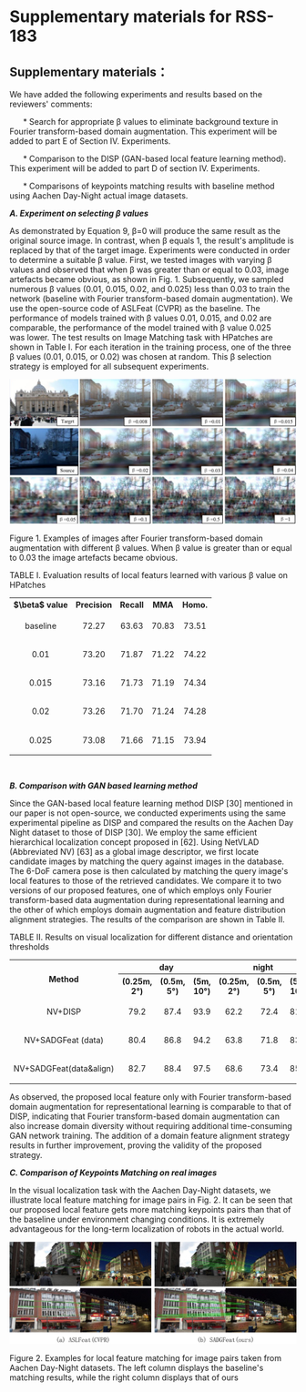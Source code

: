 # Supplementary materials for RSS-183
## Supplementary materials：
>
We have added the following experiments and results based on the reviewers' comments:<br/>
>
&nbsp;&nbsp;&nbsp;&nbsp;&nbsp; * Search for appropriate β values to eliminate background texture in Fourier transform-based domain augmentation. This experiment will be added to part E of Section Ⅳ. Experiments.<br/>
>
&nbsp;&nbsp;&nbsp;&nbsp;&nbsp; * Comparison to the DISP (GAN-based local feature learning method). This experiment will be added to part D of section Ⅳ. Experiments.<br/>
>
&nbsp;&nbsp;&nbsp;&nbsp;&nbsp;&nbsp;* Comparisons of keypoints matching results with baseline method using Aachen Day-Night actual image datasets. 

***A. Experiment on selecting β values***
>
As demonstrated by Equation 9, β=0 will produce the same result as the original source image. In contrast, when β equals 1, the result's amplitude is replaced by that of the target image. Experiments were conducted in order to determine a suitable β value. First, we tested images with varying β values and observed that when β was greater than or equal to 0.03, image artefacts became obvious, as shown in Fig. 1. Subsequently, we sampled numerous β values (0.01, 0.015, 0.02, and 0.025) less than 0.03 to train the network (baseline with Fourier transform-based domain augmentation). We use the open-source code of ASLFeat (CVPR) as the baseline. The performance of models trained with β values 0.01, 0.015, and 0.02 are comparable, the performance of the model trained with β value 0.025 was lower. The test results on Image Matching task with HPatches are shown in Table Ⅰ. For each iteration in the training process, one of the three β values (0.01, 0.015, or 0.02) was chosen at random. This β selection strategy is employed for all subsequent experiments.<br/>




![输入图片描述](https://github.com/Research000/RSS-183/blob/main/cut_2.JPG)<br/>

Figure 1. Examples of images after Fourier transform-based domain augmentation with different β values. When β value is greater than or equal to 0.03 the image artefacts became obvious.<br/>

TABLE I. Evaluation results of local featurs learned with various β value on HPatches
<table>
	<tr>
	    <th >$\beta$ value</th>
	    <th >Precision</th>
	    <th >Recall</th>  
	    <th >MMA</th> 
	    <th >Homo.</th> 
	</tr >
  <tr>
      <td><p align="center">baseline</p></td>
      <td><p align="center">72.27</p></td>
      <td><p align="center">63.63</p></td>
      <td><p align="center">70.83</p></td>
      <td><p align="center">73.51</p></td>
	</tr >
 <tr>
      <td><p align="center">0.01</p></td>
      <td><p align="center">73.20</p></td>
      <td><p align="center">71.87</p></td>
      <td><p align="center">71.22</p></td>
      <td><p align="center">74.22</p></td>
	</tr >
   <tr>
      <td><p align="center">0.015</p></td>
      <td><p align="center">73.16</p></td>
      <td><p align="center">71.73</p></td>
      <td><p align="center">71.19</p></td>
      <td><p align="center">74.34</p></td>
	</tr >
<tr>
      <td><p align="center">0.02</p></td>
      <td><p align="center">73.26</p></td>
      <td><p align="center">71.70</p></td>
      <td><p align="center">71.24</p></td>
      <td><p align="center">74.28</p></td>
	</tr >
<tr>
      <td><p align="center">0.025</p></td>
      <td><p align="center">73.08</p></td>
      <td><p align="center">71.66</p></td>
      <td><p align="center">71.15</p></td>
      <td><p align="center">73.94</p></td>
	</tr >

</table><br/>


***B. Comparison with GAN based learning method***
>
Since the GAN-based local feature learning method DISP [30] mentioned in our paper is not open-source, we conducted experiments using the same experimental pipeline as DISP and compared the results on the Aachen Day Night dataset to those of DISP [30]. We employ the same efficient hierarchical localization concept proposed in [62]. Using NetVLAD (Abbreviated NV) [63] as a global image descriptor, we first locate candidate images by matching the query against images in the database. The 6-DoF camera pose is then calculated by matching the query image's local features to those of the retrieved candidates. We compare it to two versions of our proposed features, one of which employs only Fourier transform-based data augmentation during representational learning and the other of which employs domain augmentation and feature distribution alignment strategies. The results of the comparison are shown in Table Ⅱ.<br/>

TABLE II. Results on visual localization for different distance and orientation thresholds
<table>
	<tr>
	    <th rowspan="2">Method</th>
	    <th colspan="3">day</th>
	    <th colspan="3">night</th>  
	</tr >
  <tr>
	    <th >(0.25m, 2°)</th>
	    <th>(0.5m, 5°)</th>
	    <th>(5m, 10°)</th>  
      <th >(0.25m, 2°)</th>
	    <th>(0.5m, 5°)</th>
	    <th>(5m, 10°)</th> 
	</tr >
  <tr>
	    <td><p align="center">NV+DISP</p></td>
      <td><p align="center">79.2</p></td>
      <td><p align="center">87.4</p></td>
      <td><p align="center">93.9</p></td>
      <td><p align="center">62.2</p></td>
      <td><p align="center">72.4</p></td>
      <td><p align="center">81.6</p></td>
	</tr >
 <tr>
	    <td><p align="center">NV+SADGFeat (data)</p></td>
      <td><p align="center">80.4</p></td>
      <td><p align="center">86.8</p></td>
      <td><p align="center">94.2</p></td>
      <td><p align="center">63.8</p></td>
      <td><p align="center">71.8</p></td>
      <td><p align="center">83.0</p></td>
	</tr >
   <tr>
	    <td><p align="center">NV+SADGFeat(data&align)</p></td>
      <td><p align="center">82.7</p></td>
      <td><p align="center">88.4</p></td>
      <td><p align="center">97.5</p></td>
      <td><p align="center">68.6</p></td>
      <td><p align="center">73.4</p></td>
      <td><p align="center">85.8</p></td>
	</tr >
</table>

As observed, the proposed local feature only with Fourier transform-based domain augmentation for representational learning is comparable to that of DISP, indicating that Fourier transform-based domain augmentation can also increase domain diversity without requiring additional time-consuming GAN network training. The addition of a domain feature alignment strategy results in further improvement, proving the validity of the proposed strategy.<br/>  

 
***C. Comparison of Keypoints Matching on real images***<br/>

In the visual localization task with the Aachen Day-Night datasets, we illustrate local feature matching for image pairs in Fig. 2. It can be seen that our proposed local feature gets more matching keypoints pairs than that of the baseline under environment changing conditions. It is extremely advantageous for the long-term localization of robots in the actual world.


![输入图片描述](https://github.com/Research000/RSS-183/blob/main/fig.2.JPG)<br/>

Figure 2. Examples for local feature matching for image pairs taken from Aachen Day-Night datasets. The left column displays the baseline's matching results, while the right column displays that of ours <br/>
